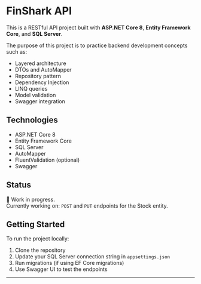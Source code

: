 # FinShark API

This is a RESTful API project built with **ASP.NET Core 8**, **Entity Framework Core**, and **SQL Server**.

The purpose of this project is to practice backend development concepts such as:
- Layered architecture
- DTOs and AutoMapper
- Repository pattern
- Dependency Injection
- LINQ queries
- Model validation
- Swagger integration

## Technologies

- ASP.NET Core 8
- Entity Framework Core
- SQL Server
- AutoMapper
- FluentValidation (optional)
- Swagger

## Status

🚧 Work in progress.  
Currently working on: `POST` and `PUT` endpoints for the Stock entity.

## Getting Started

To run the project locally:

1. Clone the repository
2. Update your SQL Server connection string in `appsettings.json`
3. Run migrations (if using EF Core migrations)
4. Use Swagger UI to test the endpoints

---
